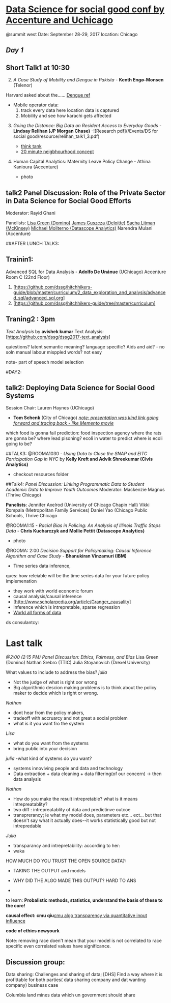 # [Data Science for social good conf by **Accenture and Uchicago**](https://dssg.uchicago.edu/)
@summit west
Date: September 28-29, 2017
location: Chicago

## *Day 1*
## Short Talk1 at 10:30
2. *A Case Study of Mobility and Dengue in Pakista* - **Kenth Engø-Monsen** (Telenor)

Harvard asked about the......
[Dengue ref](http://www.healthmap.org/dengue/en/)

- Mobile operator data:
	1. track every data here location data is captured
	2. Mobility and see how karachi gets affected

3. *Going the Distance: Big Data on Resident Access to Everyday Goods* - **Lindsay Relihan (JP Morgan Chase)**
	-![Research pdf](/Events/DS for social good/resource/relihan_talk1_3.pdf)
	- [think tank](https://en.wikipedia.org/wiki/Think_tank)
	- [20 minute neigbhourhood concept](https://www.eugene-or.gov/1216/What-is-a-20-Minute-Neighborhood)

4. Human Capital Analytics: Maternity Leave Policy Change - Athina Kanioura (Accenture)
	- photo

##  talk2 Panel Discussion: Role of the Private Sector in Data Science for Social Good Efforts
Moderator: Rayid Ghani

Panelists:
[Lisa Green (Domino)](https://www.linkedin.com/in/lisagreen/)
[James Guszcza (Deloitte)](https://www.linkedin.com/in/jim-guszcza-5330375/)
[Sacha Litman (McKinsey)]()
[Michael Moliterno (Datascope Analytics)](https://www.linkedin.com/in/michaelmoliterno/)
Narendra Mulani (Accenture)


##AFTER LUNCH TALK3:
## Trainin1:
Advanced SQL for Data Analysis - **Adolfo De Unánue** (UChicago) Accenture Room C (22nd Floor)
1. [https://github.com/dssg/hitchhikers-guide/blob/master/curriculum/2_data_exploration_and_analysis/advanced_sql/advanced_sql.org]
2. [https://github.com/dssg/hitchhikers-guide/tree/master/curriculum]

## Traning2 : 3pm

*Text Analysis* by  **avishek kumar**
Text Analysis:
[https://github.com/dssg/dssg2017-text_analysis]

quiestions?
latent semantic meaning?
language specific?
Aids and aid? - no soln manual labour
misppled words? not easy

note- part of speech
model selection

#DAY2:


## talk2: Deploying Data Science for Social Good Systems
Session Chair: Lauren Haynes (UChicago)
- **Tom Schenk** (City of Chicago)
[*note: presentation was kind link going forward and tracing back - like Memento movie*](https://www.cityofchicago.org/city/en/depts/cdph/provdrs/healthychicago/news/2017/january/chicago_s-predictive-analytics-system-recognized-by-harvard-as-a.html)

which food is gonna fail prediction: food inspection agency 
where the rats are gonna be?
where lead pisoning?
ecoli in water to predict where is ecoli going to be?

##TALK3: 
@ROOMA1030 - *Using Data to Close the SNAP and EITC Participation Gap in NYC* by **Kelly Kreft and Advik Shreekumar (Civis Analytics)**
- checkout resources folder

##Talk4:
*Panel Discussion: Linking Programmatic Data to Student Academic Data to Improve Youth Outcomes*
Moderator: Mackenzie Magnus (Thrive Chicago)

**Panelists**:
Jennifer Axelrod (University of Chicago Chapin Hall)
Vikki Rompala (Metropolitan Family Services)
Daniel Yao (Chicago Public Schools, Thrive Chicago


@ROOMA1:15 - *Racial Bias in Policing: An Analysis of Illinois Traffic Stops Data* - **Chris Kucharczyk and Mollie Pettit (Datascope Analytics)**

- photo

@ROOMA: 2:00 *Decision Support for Policymaking: Causal Inference Algorithm and Case Study* -
**Bhanukiran Vinzamuri (IBM)**

- Time series data inference, 

ques:
how releiable will be the time series data for your future policy implemenation

- they work with world economic forum
- causal analysis/causal inference
- [http://www.scholarpedia.org/article/Granger_causality]
- Inference which is intrepretable, sparse regression
- [World all forms of data](http://databank.worldbank.org/data/home.aspx])


ds consulantcy:

# Last talk
*@2:00 (2:15 PM) Panel Discussion: Ethics, Fairness, and Bias*
Lisa Green (Domino)
Nathan Srebro (TTIC)
Julia Stoyanovich (Drexel University)

What values to include to address the bias?
*julia*
- Not the judge of what is right oor wrong
- Big algorithmic descion making problems is to think about the policy maker to decide which is right or wrong.

*Nathan*
- dont hear from the policy makers,
- tradeoff with accruarcy and not great a social problem
- what is it you want fro the system

*Lisa*
- what do you want from the systems
- bring public into your decision

*julia*
-what kind of systems do you want?
- systems innovlving people and data and technology
- Data extraction + data cleaning + data filtering(of our concern) -> then data analysis

*Nathan*
- How do you make the result intrepretable? what is it means intrepreatablity?
- two diff : intrepreatablity of data and predictinve outcoe
- transprerancy; ie what my model does, parameters etc... ect... but that doesn't say what it actually does--it works statistically good but not intrepredable

*Julia*
- transparancy and intrepretability: according to her:
- waka

HOW MUCH DO YOU TRUST THE OPEN SOURCE DATA?:
- TAKING THE OUTPUT and models

- WHY DID THE ALGO MADE THIS OUTPUT? HARD TO ANS	
- 

to learn: **Probalistic methods, statistics, understand the basis of these to the core!**

**causal effect: cmu qiu**[cmu algo transparency via quantitative input influence](https://www.andrew.cmu.edu/user/danupam/datta-sen-zick-oakland16.pdf)

**code of ethics newyourk**

Note: removing race doen't mean that your model is not correlated to race specific
even correlated values have significance.


## Discussion group:
Data sharing: Challenges and sharing of data;
[DHS]
Find a way where it is profittable for both parties( data sharing company and dat wanting company)
business case

Columbia land mines data which un government should share









